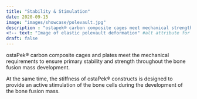 ```yaml
---
title: "Stability & Stimulation"
date: 2020-09-15
image: "images/showcase/polevault.jpg"
description : "ostapek® carbon composite cages meet mechanical strength requirements whilst allowing for active stimulation of the bone cells."
<!-- text: "Image of elastic polevault deformation" #alt attribute for image -->
draft: false
---
```


ostaPek® carbon composite cages and plates meet the mechanical requirements to ensure primary stability and strength throughout the bone fusion mass development. 

At the same time, the stiffness of ostaPek® constructs is designed to provide an active stimulation of the bone cells during the development of the bone fusion mass.